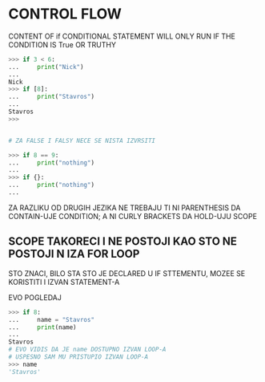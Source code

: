 # CONTROL FLOW

CONTENT OF if CONDITIONAL STATEMENT WILL ONLY RUN IF THE CONDITION IS True OR TRUTHY

```py
>>> if 3 < 6:
...     print("Nick")
... 
Nick
>>> if [8]:
...     print("Stavros")
... 
Stavros
>>>


# ZA FALSE I FALSY NECE SE NISTA IZVRSITI

>>> if 8 == 9:
...     print("nothing")
... 
>>> if {}:
...     print("nothing")
... 
```

ZA RAZLIKU OD DRUGIH JEZIKA NE TREBAJU TI NI PARENTHESIS DA CONTAIN-UJE CONDITION; A NI CURLY BRACKETS DA HOLD-UJU SCOPE

## SCOPE TAKORECI I NE POSTOJI KAO STO NE POSTOJI N IZA FOR LOOP

STO ZNACI, BILO STA STO JE DECLARED U IF STTEMENTU, MOZEE SE KORISTITI I IZVAN STATEMENT-A

EVO POGLEDAJ

```py
>>> if 8:
...     name = "Stavros"
...     print(name)
... 
Stavros
# EVO VIDIS DA JE name DOSTUPNO IZVAN LOOP-A
# USPESNO SAM MU PRISTUPIO IZVAN LOOP-A
>>> name
'Stavros'
```

